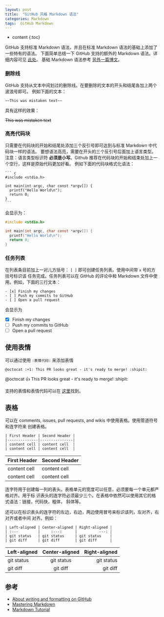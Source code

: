 ```yaml
---
layout: post
title:  "GitHub 风格 Markdown 语法"
categories: Markdown
tags:  GitHub Markdown
---
```


* content
{:toc}

GitHub 支持标准 Markdown 语法，并且在标准 Markdown 语法的基础上添加了一些特有的语法。
下面简单总结一下 GitHub 支持的额外的 Markdown 语法。详细内容可见
[此处](https://help.github.com/articles/about-writing-and-formatting-on-github/)。
基础 Markdown 语法参考
[另外一篇博文](https://quanzhuo.github.io/2016/08/19/markdown-syntax/)。




### 删除线

GitHub 支持从文本中间划过的删除线。在要删除的文本的开头和结尾各加上两个波浪号即可。
例如下面的文本：

    ~~This was mistaken text~~

具有这样的效果：

~~This was mistaken text~~

### 高亮代码块

只需要在代码块的开始和结尾处添加三个反引号即可达到与标准 Markdown 中代码块一样的语法。
要想语法高亮，需要在开头的三个反引号后面加上语言类型。注意：语言类型标识符
**必须是小写**。Github 推荐在代码块的开始和结束处加上一个空行，这样是原始代码更加好看。
例如下面的代码块格式化语法：

    ``` c
    #include <stdio.h>

    int main(int argc, char const *argv[]) {
      printf("Hello World\n");
      return 0;
    }
    ```

会显示为：

``` c
#include <stdio.h>

int main(int argc, char const *argv[]) {
  printf("Hello World\n");
  return 0;
}
```

### 任务列表

在列表条目前加上一对儿方括号： `[ ]` 即可创建任务列表。使用中间带 `x` 号的方括号标识该
任务完成。任务列表可以在 GitHub 的评论中和 Markdown 文件中使用。例如，下面的三行文本：

    - [x] Finish my changes
    - [ ] Push my commits to GitHub
    - [ ] Open a pull request

会显示为

- [x] Finish my changes
- [ ] Push my commits to GitHub
- [ ] Open a pull request

使用表情
-------
可以通过使用 `:表情代码:` 来添加表情

    @octocat :+1: This PR looks great - it's ready to merge! :shipit:

@octocat :+1: This PR looks great - it's ready to merge! :shipit:

支持的表情和表情代码可以在
[这里](http://www.webpagefx.com/tools/emoji-cheat-sheet/)找到。

表格
---
可以在 comments, issues, pull requests, and wikis 中使用表格。使用管道符号和连字符来
创建表格。

    | First Header | Second Header |
    |--------------|---------------|
    | content cell | content cell  |
    | content cell | content cell  |

| First Header | Second Header |
|--------------|---------------|
| content cell | content cell  |
| content cell | content cell  |

连字符用于创建每一列的表头。表格单元的宽度可以任意，必须要每一个单元都严格对齐。用于标
识表头的连字符必须最少三个。在表格中依然可以使用其它的格式语法：链接，代码快，粗体，
斜体等。

还可以在标识表头的连字符的左边，右边，两边使用冒号来标识该列，左对齐，右对齐或者中间
对齐。例如：

    | Left-aligned | Center-aligned | Right-aligned |
    | :---         |     :---:      |          ---: |
    | git status   | git status     | git status    |
    | git diff     | git diff       | git diff      |

| Left-aligned | Center-aligned | Right-aligned |
| :---         |     :---:      |          ---: |
| git status   | git status     | git status    |
| git diff     | git diff       | git diff      |

参考
---
+ [About writing and formatting on GitHub](https://help.github.com/articles/about-writing-and-formatting-on-github/)
+ [Mastering Markdown](https://guides.github.com/features/mastering-markdown/)
+ [Markdown Tutorial](http://www.markdowntutorial.com/)
